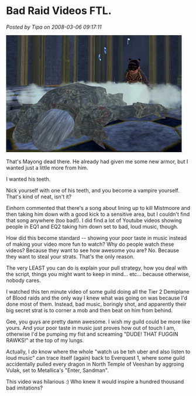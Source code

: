 # Bad Raid Videos FTL.

*Posted by Tipa on 2008-03-06 09:17:11*

![everquest2-2008-03-06-00-06-01-43.jpg](../uploads/2008/03/everquest2-2008-03-06-00-06-01-43.jpg)

That's Mayong dead there. He already had given me some new armor, but I wanted just a little more from him.

I wanted his teeth.

Nick yourself with one of his teeth, and you become a vampire yourself. That's kind of neat, isn't it?

Einhorn commented that there's a song about lining up to kill Mistmoore and then taking him down with a good kick to a sensitive area, but I couldn't find that song anywhere (too bad!). I did find a lot of Youtube videos showing people in EQ1 and EQ2 taking him down set to bad, loud music, though.

How did this become standard -- showing your poor taste in music instead of making your video more fun to watch? Why do people watch these videos? Because they want to see how awesome you are? No. Because they want to steal your strats. That's the only reason.

The very LEAST you can do is explain your pull strategy, how you deal with the script, things you might want to keep in mind... etc... because otherwise, nobody cares.

I watched this ten minute video of some guild doing all the Tier 2 Demiplane of Blood raids and the only way I knew what was going on was because I'd done most of them. Instead, bad music, boringly shot, and apparently their big secret strat is to corner a mob and then beat on him from behind.

Gee, you guys are pretty damn awesome. I wish my guild could be more like yours. And your poor taste in music just proves how out of touch I am, otherwise I'd be pumping my fist and screaming "DUDE! THAT FUGGIN RAWKS!" at the top of my lungs.

Actually, I *do* know where the whole "watch us be teh uber and also listen to loud music" can trace itself (again) back to Everquest 1, where some guild accidentally pulled every dragon in North Temple of Veeshan by aggroing Vulak, set to Metallica's "Enter, Sandman".



This video was hilarious :) Who knew it would inspire a hundred thousand bad imitations?

